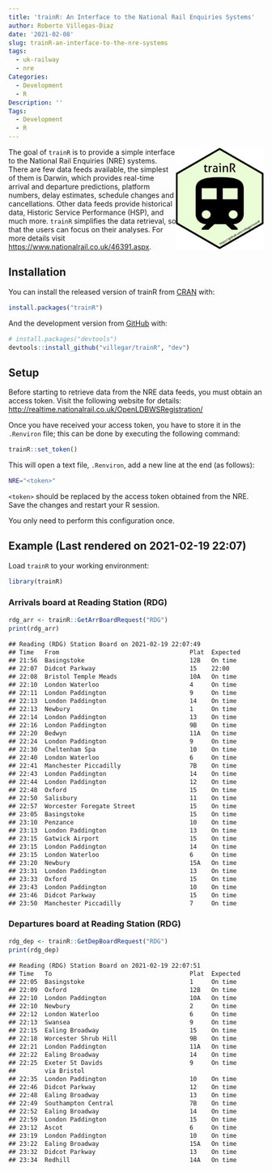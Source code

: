 ```yaml
---
title: 'trainR: An Interface to the National Rail Enquiries Systems'
author: Roberto Villegas-Diaz
date: '2021-02-08'
slug: trainR-an-interface-to-the-nre-systems
tags:
  - uk-railway
  - nre
Categories:
  - Development
  - R
Description: ''
Tags:
  - Development
  - R
---
```


<img src="https://raw.githubusercontent.com/villegar/trainR/main/inst/images/logo.png" alt="logo" align="right" height=200px/>

The goal of `trainR` is to provide a simple interface to the 
National Rail Enquiries (NRE) systems. There are few data feeds 
available, the simplest of them is Darwin, which provides real-time 
arrival and departure predictions, platform numbers, delay estimates, 
schedule changes and cancellations. Other data feeds provide historical 
data, Historic Service Performance (HSP), and much more. `trainR` 
simplifies the data retrieval, so that the users can focus on their 
analyses. For more details visit 
https://www.nationalrail.co.uk/46391.aspx.

## Installation

You can install the released version of trainR from [CRAN](https://CRAN.R-project.org) with:

``` r
install.packages("trainR")
```

And the development version from [GitHub](https://github.com/) with:

``` r
# install.packages("devtools")
devtools::install_github("villegar/trainR", "dev")
```

## Setup
Before starting to retrieve data from the NRE data feeds, you must obtain an access token. 
Visit the following website for details: http://realtime.nationalrail.co.uk/OpenLDBWSRegistration/

Once you have received your access token, you have to store it in the `.Renviron` file; this can be 
done by executing the following command:


```r
trainR::set_token()
```

This will open a text file, `.Renviron`, add a new line at the end (as follows):

```bash
NRE="<token>"
```

`<token>` should be replaced by the access token obtained from the NRE. Save the changes and restart 
your R session.

You only need to perform this configuration once.

## Example (Last rendered on 2021-02-19 22:07)

Load `trainR` to your working environment:

```r
library(trainR)
```

### Arrivals board at Reading Station (RDG)


```r
rdg_arr <- trainR::GetArrBoardRequest("RDG")
print(rdg_arr)
```

```
## Reading (RDG) Station Board on 2021-02-19 22:07:49
## Time   From                                    Plat  Expected
## 21:56  Basingstoke                             12B   On time
## 22:07  Didcot Parkway                          15    22:00
## 22:08  Bristol Temple Meads                    10A   On time
## 22:10  London Waterloo                         4     On time
## 22:11  London Paddington                       9     On time
## 22:13  London Paddington                       14    On time
## 22:13  Newbury                                 1     On time
## 22:14  London Paddington                       13    On time
## 22:16  London Paddington                       9B    On time
## 22:20  Bedwyn                                  11A   On time
## 22:24  London Paddington                       9     On time
## 22:30  Cheltenham Spa                          10    On time
## 22:40  London Waterloo                         6     On time
## 22:41  Manchester Piccadilly                   7B    On time
## 22:43  London Paddington                       14    On time
## 22:44  London Paddington                       12    On time
## 22:48  Oxford                                  15    On time
## 22:50  Salisbury                               11    On time
## 22:57  Worcester Foregate Street               15    On time
## 23:05  Basingstoke                             15    On time
## 23:10  Penzance                                10    On time
## 23:13  London Paddington                       13    On time
## 23:15  Gatwick Airport                         15    On time
## 23:15  London Paddington                       14    On time
## 23:15  London Waterloo                         6     On time
## 23:20  Newbury                                 15A   On time
## 23:31  London Paddington                       13    On time
## 23:33  Oxford                                  15    On time
## 23:43  London Paddington                       10    On time
## 23:46  Didcot Parkway                          15    On time
## 23:50  Manchester Piccadilly                   7     On time
```

### Departures board at Reading Station (RDG)


```r
rdg_dep <- trainR::GetDepBoardRequest("RDG")
print(rdg_dep)
```

```
## Reading (RDG) Station Board on 2021-02-19 22:07:51
## Time   To                                      Plat  Expected
## 22:05  Basingstoke                             1     On time
## 22:09  Oxford                                  12B   On time
## 22:10  London Paddington                       10A   On time
## 22:10  Newbury                                 2     On time
## 22:12  London Waterloo                         6     On time
## 22:13  Swansea                                 9     On time
## 22:15  Ealing Broadway                         15    On time
## 22:18  Worcester Shrub Hill                    9B    On time
## 22:21  London Paddington                       11A   On time
## 22:22  Ealing Broadway                         14    On time
## 22:25  Exeter St Davids                        9     On time
##        via Bristol                             
## 22:35  London Paddington                       10    On time
## 22:46  Didcot Parkway                          12    On time
## 22:48  Ealing Broadway                         13    On time
## 22:49  Southampton Central                     7B    On time
## 22:52  Ealing Broadway                         14    On time
## 22:59  London Paddington                       15    On time
## 23:12  Ascot                                   6     On time
## 23:19  London Paddington                       10    On time
## 23:22  Ealing Broadway                         15A   On time
## 23:32  Didcot Parkway                          13    On time
## 23:34  Redhill                                 14A   On time
```
